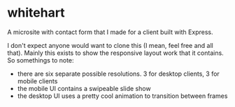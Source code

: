 # whitehart

A microsite with contact form that I made for a client built with Express.

I don't expect anyone would want to clone this (I mean, feel free and all that). Mainly this exists to show the responsive layout work that it contains. So somethings to note:

- there are six separate possible resolutions. 3 for desktop clients, 3 for mobile clients
- the mobile UI contains a swipeable slide show
- the desktop UI uses a pretty cool animation to transition between frames
